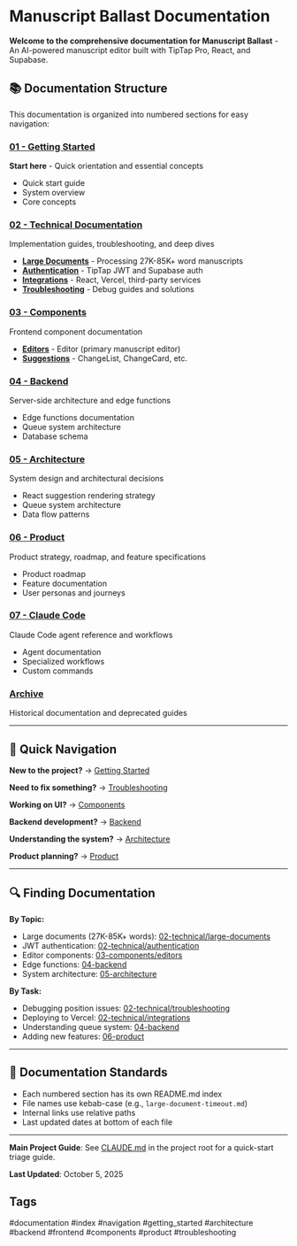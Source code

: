 # Manuscript Ballast Documentation

**Welcome to the comprehensive documentation for Manuscript Ballast** - An AI-powered manuscript editor built with TipTap Pro, React, and Supabase.

## 📚 Documentation Structure

This documentation is organized into numbered sections for easy navigation:

### [01 - Getting Started](./01-getting-started/)
**Start here** - Quick orientation and essential concepts
- Quick start guide
- System overview
- Core concepts

### [02 - Technical Documentation](./02-technical/)
Implementation guides, troubleshooting, and deep dives
- **[Large Documents](./02-technical/large-documents/)** - Processing 27K-85K+ word manuscripts
- **[Authentication](./02-technical/authentication/)** - TipTap JWT and Supabase auth
- **[Integrations](./02-technical/integrations/)** - React, Vercel, third-party services
- **[Troubleshooting](./02-technical/troubleshooting/)** - Debug guides and solutions

### [03 - Components](./03-components/)
Frontend component documentation
- **[Editors](./03-components/editors/)** - Editor (primary manuscript editor)
- **[Suggestions](./03-components/suggestions/)** - ChangeList, ChangeCard, etc.

### [04 - Backend](./04-backend/)
Server-side architecture and edge functions
- Edge functions documentation
- Queue system architecture
- Database schema

### [05 - Architecture](./05-architecture/)
System design and architectural decisions
- React suggestion rendering strategy
- Queue system architecture
- Data flow patterns

### [06 - Product](./06-product/)
Product strategy, roadmap, and feature specifications
- Product roadmap
- Feature documentation
- User personas and journeys

### [07 - Claude Code](./07-claude/)
Claude Code agent reference and workflows
- Agent documentation
- Specialized workflows
- Custom commands

### [Archive](./archive/)
Historical documentation and deprecated guides

---

## 🚀 Quick Navigation

**New to the project?** → [Getting Started](./01-getting-started/README.md)

**Need to fix something?** → [Troubleshooting](./02-technical/troubleshooting/)

**Working on UI?** → [Components](./03-components/README.md)

**Backend development?** → [Backend](./04-backend/README.md)

**Understanding the system?** → [Architecture](./05-architecture/README.md)

**Product planning?** → [Product](./06-product/README.md)

---

## 🔍 Finding Documentation

**By Topic:**
- Large documents (27K-85K+ words): [02-technical/large-documents](./02-technical/large-documents/)
- JWT authentication: [02-technical/authentication](./02-technical/authentication/)
- Editor components: [03-components/editors](./03-components/editors/)
- Edge functions: [04-backend](./04-backend/)
- System architecture: [05-architecture](./05-architecture/)

**By Task:**
- Debugging position issues: [02-technical/troubleshooting](./02-technical/troubleshooting/)
- Deploying to Vercel: [02-technical/integrations](./02-technical/integrations/)
- Understanding queue system: [04-backend](./04-backend/)
- Adding new features: [06-product](./06-product/)

---

## 📝 Documentation Standards

- Each numbered section has its own README.md index
- File names use kebab-case (e.g., `large-document-timeout.md`)
- Internal links use relative paths
- Last updated dates at bottom of each file

---

**Main Project Guide**: See [CLAUDE.md](../CLAUDE.md) in the project root for a quick-start triage guide.

**Last Updated**: October 5, 2025

## Tags
#documentation #index #navigation #getting_started #architecture #backend #frontend #components #product #troubleshooting
